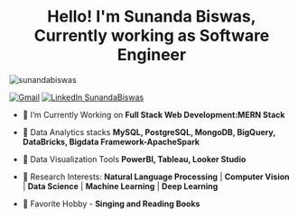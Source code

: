 <h1 align="center">Hello! I'm Sunanda Biswas, Currently working as Software Engineer </h1>


<p align="left"> <img src="https://komarev.com/ghpvc/?username=sunandabiswas&label=Profile%20views&color=0e75b6&style=flat" alt="sunandabiswas" /> </p> 

[![Gmail](https://img.shields.io/badge/%20-sunandabiswas2598@gmail.com%20-black?color=14171A&labelColor=ef5350&logo=gmail&logoColor=ffffff)](mailto:sunandabiswas2598@gmail.com)   [![LinkedIn SunandaBiswas](https://img.shields.io/badge/%20-LinkedIn-black?color=14171A&labelColor=212121&logo=linkedin&logoColor=ffffff)](https://linkedin.com/in/sunanda-biswas-80ab33146) 

- 🔭 I’m Currently Working on **Full Stack Web Development:MERN Stack** 

- 🌱 Data Analytics stacks **MySQL, PostgreSQL, MongoDB, BigQuery, DataBricks, Bigdata Framework-ApacheSpark**

- 🌱 Data Visualization Tools **PowerBI, Tableau, Looker Studio**

- 🌱 Research Interests: **Natural Language Processing** | **Computer Vision** | **Data Science** | **Machine Learning** | **Deep Learning**

- 🌱 Favorite Hobby - **Singing and Reading Books**



